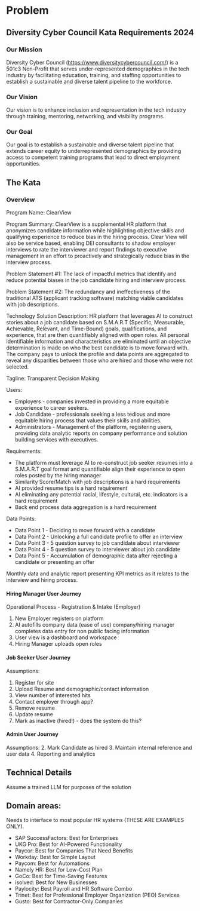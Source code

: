# Problem

## Diversity Cyber Council Kata Requirements 2024

### Our Mission

Diversity Cyber Council (https://www.diversitycybercouncil.com/) is a 501c3 Non-Profit that serves under-represented demographics in the tech industry by facilitating education, training, and staffing opportunities to establish a sustainable and diverse talent pipeline to the workforce.

### Our Vision

Our vision is to enhance inclusion and representation in the tech industry through training, mentoring, networking, and visibility programs.

### Our Goal

Our goal is to establish a sustainable and diverse talent pipeline that extends career equity to underrepresented demographics by providing access to competent training programs that lead to direct employment opportunities.

## The Kata

### Overview

Program Name: ClearView

Program Summary: ClearView is a supplemental HR platform that anonymizes candidate information while highlighting objective skills and qualifying experience to reduce bias in the hiring process. Clear View will also be service based, enabling DEI consultants to shadow employer interviews to rate the interviewer and report findings to executive management in an effort to proactively and strategically reduce bias in the interview process.

Problem Statement #1: The lack of impactful metrics that identify and reduce potential biases in the job candidate hiring and interview process.

Problem Statement #2: The redundancy and ineffectiveness of the traditional ATS (applicant tracking software) matching viable candidates with job descriptions.

Technology Solution Description: HR platform that leverages AI to construct stories about a job candidate based on S.M.A.R.T (Specific, Measurable, Achievable, Relevant, and Time-Bound) goals, qualifications, and experience, that are then quantifiably aligned with open roles. All personal identifiable information and characteristics are eliminated until an objective determination is made on who the best candidate is to move forward with. The company pays to unlock the profile and data points are aggregated to reveal any disparities between those who are hired and those who were not selected.

Tagline: Transparent Decision Making

Users:
- Employers - companies invested in providing a more equitable experience to career seekers.
- Job Candidate - professionals seeking a less tedious and more equitable hiring process that values their skills and abilities.
- Administrators - Management of the platform, registering users, providing data analytic reports on company performance and solution building services with executives.

Requirements:

- The platform must leverage AI to re-construct job seeker resumes into a S.M.A.R.T goal format and quantifiable align their experience to open roles posted by the hiring manager
- Similarity Score/Match with job descriptions is a hard requirements
- AI provided resume tips is a hard requirement
- AI eliminating any potential racial, lifestyle, cultural, etc. indicators is a hard requirement
- Back end process data aggregation is a hard requirement

Data Points:

- Data Point 1 - Deciding to move forward with a candidate
- Data Point 2 - Unlocking a full candidate profile to offer an interview
- Data Point 3 - 5 question survey to job candidate about interviewer
- Data Point 4 - 5 question survey to interviewer about job candidate
- Data Point 5 - Accumulation of demographic data after rejecting a candidate or presenting an offer

Monthly data and analytic report presenting KPI metrics as it relates to the interview and hiring process. 

#### Hiring Manager User Journey

Operational Process - Registration & Intake (Employer)
1. New Employer registers on platform
2. AI autofills company data (ease of use) company/hiring manager completes data entry for non public facing information
3. User view is a dashboard and workspace
4. Hiring Manager uploads open roles

#### Job Seeker User Journey

Assumptions:
1. Register for site
2. Upload Resume and demographic/contact information
3. View number of interested hits
4. Contact employer through app?
5. Remove resume
6. Update resume
7. Mark as inactive (hired!) - does the system do this?

#### Admin User Journey

Assumptions:
2. Mark Candidate as hired
3. Maintain internal reference and user data
4. Reporting and analytics

## Technical Details

Assume a trained LLM for purposes of the solution

## Domain areas:

Needs to interface to most popular HR systems (THESE ARE EXAMPLES ONLY).

- SAP SuccessFactors: Best for Enterprises
- UKG Pro: Best for AI-Powered Functionality
- Paycor: Best for Companies That Need Benefits
- Workday: Best for Simple Layout
- Paycom: Best for Automations
- Namely HR: Best for Low-Cost Plan
- GoCo: Best for Time-Saving Features
- isolved: Best for New Businesses
- Paylocity: Best Payroll and HR Software Combo
- Trinet: Best for Professional Employer Organization (PEO) Services
- Gusto: Best for Contractor-Only Companies
